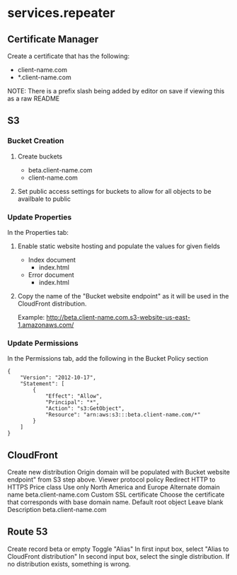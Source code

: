 # services.repeater

## Certificate Manager

Create a certificate that has the following:

- client-name.com
- \*.client-name.com

NOTE: There is a prefix slash being added by editor on save if viewing this as a raw README

## S3

### Bucket Creation

1.  Create buckets

    - beta.client-name.com
    - client-name.com

1.  Set public access settings for buckets to allow for all objects to be availbale to public

### Update Properties

In the Properties tab:

1.  Enable static website hosting and populate the values for given fields

    - Index document
      - index.html
    - Error document
      - index.html

1.  Copy the name of the "Bucket website endpoint" as it will be used in the CloudFront distribution.

    Example: http://beta.client-name.com.s3-website-us-east-1.amazonaws.com/

### Update Permissions

In the Permissions tab, add the following in the Bucket Policy section

```
{
    "Version": "2012-10-17",
    "Statement": [
        {
            "Effect": "Allow",
            "Principal": "*",
            "Action": "s3:GetObject",
            "Resource": "arn:aws:s3:::beta.client-name.com/*"
        }
    ]
}
```

## CloudFront

Create new distribution
Origin domain will be populated with Bucket website endpoint" from S3 step above.
Viewer protocol policy
Redirect HTTP to HTTPS
Price class
Use only North America and Europe
Alternate domain name
beta.client-name.com
Custom SSL certificate
Choose the certificate that corresponds with base domain name.
Default root object
Leave blank
Description
beta.client-name.com

## Route 53

Create record
beta or empty
Toggle "Alias"
In first input box, select "Alias to CloudFront distribution"
In second input box, select the single distribution. If no distribution exists, something is wrong.
